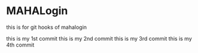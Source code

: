 # MAHALogin
this is for git hooks  of mahalogin


this is my 1st commit
this is my 2nd commit
this is my 3rd commit
this is my 4th commit



